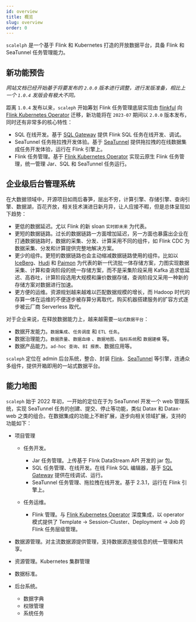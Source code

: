 ```yaml
---
id: overview
title: 概览
slug: overview
order: 0
---
```


`scalelph` 是一个基于 Flink 和 Kubernetes 打造的开放数据平台，具备 Flink 和 SeaTunnel 任务管理能力。

## 新功能预告

_网站文档已经开始基于将要发布的 `2.0.0` 版本进行调整，进行发版准备，相比上一个 `1.0.4` 发版会有极大不同。_

距离 `1.0.4` 发布以来，`scaleph` 开始筹划 Flink 任务管理底层实现由 [flinkful](https://github.com/flowerfine/flinkful) 向 [Flink Kubernetes Operator](https://nightlies.apache.org/flink/flink-kubernetes-operator-docs-stable/) 迁移，新功能将在 `2023-07` 期间以 `2.0.0` 版本发布，同时还有非常多的核心特性：

- SQL 在线开发。基于 [SQL Gateway](https://nightlies.apache.org/flink/flink-docs-release-1.17/docs/dev/table/sql-gateway/overview/) 提供 Flink SQL 任务在线开发、调试。
- SeaTunnel 任务拖拉拽开发体验。基于 [SeaTunnel](https://seatunnel.apache.org/) 提供拖拉拽的在线数据集成任务开发体验，运行在 Flink 引擎上。
- Flink 任务管理。基于 [Flink Kubernetes Operator](https://nightlies.apache.org/flink/flink-kubernetes-operator-docs-stable/) 实现云原生 Flink 任务管理，统一管理 Jar、SQL 和 SeaTunnel 任务运行。

## 企业级后台管理系统

在大数据领域中，开源项目如雨后春笋，层出不穷，计算引擎、存储引擎、查询引擎、数据湖，百花齐放，相关技术演进日新月异，让人应接不暇，但是总体呈现如下趋势：

- 更低的数据延迟。尤以 Flink 的新 sloan `实时即未来` 为代表。
- 更短的数据链路。过长的数据链路一方面增加延迟，另一方面也暴露出企业在打通数据链路时，数据的采集、分发、计算采用不同的组件，如 Flink CDC 为数据采集、分发和计算提供完整地解决方案。
- 更少的组件。更短的数据链路也会主动缩减数据链路使用的组件。比如以 [IceBerg](https://iceberg.apache.org/)、[Hudi](https://hudi.apache.org/) 和 [Paimon](https://paimon.apache.org/) 为代表的新一代流批一体存储方案，力图实现数据采集、计算和查询阶段的统一存储方案，而不是采集阶段采用 Kafka 追求低延迟、高吞吐，计算阶段选用大规模和廉价数据存储，查询阶段又采用一种新的存储方案对数据进行加速。
- 更方便的运维。资源规划越来越难以匹配数据规模的增长，而 Hadoop 时代的存算一体在运维的不便逐步被存算分离取代，购买机器搭建服务的扩容方式逐步被云厂商 Serverless 取代。

对于企业来说，在释放数据能力上，越来越需要`一站式数据平台`：

- 数据开发能力。`数据集成`、`任务调度` 和 `ETL 任务`。
- 数据治理能力。`数据质量`、`数据血缘` 、`数据地图`、`指标系统`和 `数据建模` 等。
- 数据产品能力。`ad-hoc 查询`、`BI 报表`、数据应用等。

`scaleph` 定位在 admin 后台系统，整合、封装 [Flink](https://flink.apache.org/)、[SeaTunnel](https://seatunnel.apache.org/) 等引擎，连通众多组件，提供开箱即用的一站式数据平台。

## 能力地图

`scaleph` 始于 2022 年初，一开始的定位在于为 SeaTunnel 开发一个 web 管理系统，实现 SeaTunnel 任务的创建、提交、停止等功能，类似 Datax 和 Datax-web 之类的组合。在数据集成的功能上不断扩展，逐步向相关领域扩展，支持的功能如下：

- 项目管理

  - 任务开发。

    - Jar 任务管理。上传基于 Flink DataStream API 开发的 jar 包。
    - SQL 任务管理、在线开发。在线 Flink SQL 编辑器，基于 [SQL Gateway](https://nightlies.apache.org/flink/flink-docs-release-1.17/docs/dev/table/sql-gateway/overview/) 提供在线调试、运行。
    - SeaTunnel 任务管理、拖拉拽在线开发。基于 2.3.1，运行在 Flink 引擎上。

  - 任务运维。
    - Flink 管理。与 [Flink Kubernetes Operator](https://nightlies.apache.org/flink/flink-kubernetes-operator-docs-stable/) 深度集成，以 operator 模式提供了 Template -> Session-Cluster、Deployment -> Job 的 Flink 任务层级管理。 
  
- 数据源管理。对主流数据源提供管理，支持数据源连接信息的统一管理和共享。
- 资源管理。Kubernetes 集群管理
- 数据标准。
- 后台系统。
  - 数据字典
  - 权限管理
  - 系统任务
